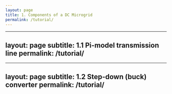 ```yaml
---
layout: page
title: 1. Components of a DC Microgrid
permalink: /tutorial/
---
```


---
layout: page
subtitle: 1.1 Pi-model transmission line
permalink: /tutorial/
---

---
layout: page
subtitle: 1.2 Step-down (buck) converter
permalink: /tutorial/
---
